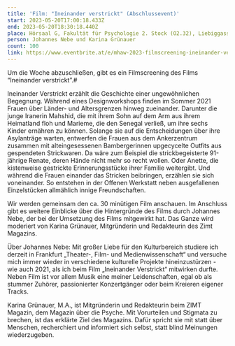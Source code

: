 ```yaml
---
title: 'Film: "Ineinander verstrickt" (Abschlussevent)'
start: 2023-05-20T17:00:18.433Z
end: 2023-05-20T18:30:18.440Z
place: Hörsaal G, Fakultät für Psychologie 2. Stock (O2.32), Liebiggasse 5
person: Johannes Nebe und Karina Grünauer
count: 100
link: https://www.eventbrite.at/e/mhaw-2023-filmscreening-ineinander-verstrickt-abschlussevent-tickets-630724763747
---
```

Um die Woche abzuschließen, gibt es ein Filmscreening des Films “Ineinander verstrickt”.#

Ineinander Verstrickt erzählt die Geschichte einer ungewöhnlichen Begegnung. Während eines Designworkshops finden im Sommer 2021 Frauen über Länder- und Altersgrenzen hinweg zueinander. Darunter die junge Iranerin Mahshid, die mit ihrem Sohn auf dem Arm aus ihrem Heimatland floh und Marieme, die den Senegal verließ, um ihre sechs Kinder ernähren zu können. Solange sie auf die Entscheidungen über ihre Asylanträge warten, entwerfen die Frauen aus dem Ankerzentrum zusammen mit alteingesessenen Bambergerinnen upgecycelte Outfits aus gespendeten Strickwaren. Da wäre zum Beispiel die strickbegeisterte 91-jährige Renate, deren Hände nicht mehr so recht wollen. Oder Anette, die kistenweise gestrickte Erinnerungsstücke ihrer Familie weitergibt. Und während die Frauen einander das Stricken beibringen, erzählen sie sich voneinander. So entstehen in der Offenen Werkstatt neben ausgefallenen Einzelstücken allmählich innige Freundschaften.

Wir werden gemeinsam den ca. 30 minütigen Film anschauen. Im Anschluss gibt es weitere Einblicke über die Hintergründe des Films durch Johannes Nebe, der bei der Umsetzung des Films mitgewirkt hat. Das Ganze wird moderiert von Karina Grünauer, Mitgründerin und Redakteurin des Zimt Magazins.

Über Johannes Nebe: Mit großer Liebe für den Kulturbereich studiere ich derzeit in Frankfurt „Theater-, Film- und Medienwissenschaft“ und versuche mich immer wieder in verschiedene kulturelle Projekte hineinzustürzen - wie auch 2021, als ich beim Film „Ineinander Verstrickt“ mitwirken durfte. Neben Film ist vor allem Musik eine meiner Leidenschaften, egal ob als stummer Zuhörer, passionierter Konzertgänger oder beim Kreieren eigener Tracks.

Karina Grünauer, M.A., ist Mitgründerin und Redakteurin beim ZIMT Magazin, dem Magazin über die Psyche. Mit Vorurteilen und Stigmata zu brechen, ist das erklärte Ziel des Magazins. Dafür spricht sie mit statt über Menschen, recherchiert und informiert sich selbst, statt blind Meinungen wiederzugeben.